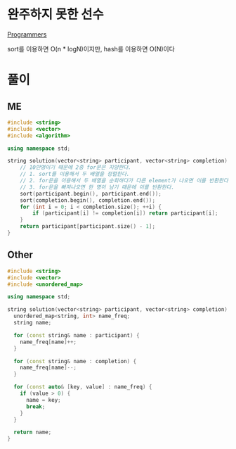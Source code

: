 # 완주하지 못한 선수
[ Programmers ](https://school.programmers.co.kr/learn/courses/30/lessons/42576)   

sort를 이용하면 O(n * logN)이지만, hash를 이용하면 O(N)이다   

# 풀이
## ME 
```CPP
#include <string>
#include <vector>
#include <algorithm>

using namespace std;

string solution(vector<string> participant, vector<string> completion) {
    // 10만명이기 때문에 2중 for문은 지양한다.
    // 1. sort를 이용해서 두 배열을 정렬한다.
    // 2. for문을 이용해서 두 배열을 순회하다가 다른 element가 나오면 이를 반환한다.
    // 3. for문을 빠져나오면 한 명이 남기 때문에 이를 반환한다.
    sort(participant.begin(), participant.end());
    sort(completion.begin(), completion.end());
    for (int i = 0; i < completion.size(); ++i) {
        if (participant[i] != completion[i]) return participant[i];
    }
    return participant[participant.size() - 1];
}
```

## Other
```cpp
#include <string>
#include <vector>
#include <unordered_map>

using namespace std;

string solution(vector<string> participant, vector<string> completion) {
  unordered_map<string, int> name_freq;
  string name;

  for (const string& name : participant) {
    name_freq[name]++;
  }

  for (const string& name : completion) {
    name_freq[name]--;
  }

  for (const auto& [key, value] : name_freq) {
    if (value > 0) {
      name = key;
      break;
    }
  }

  return name;
}
```